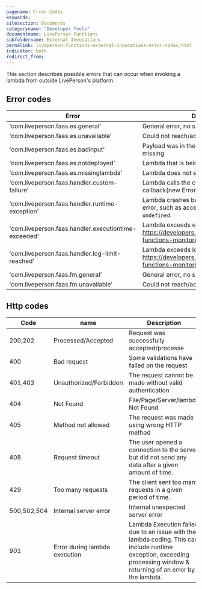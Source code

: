 ```yaml
---
pagename: Error Codes
keywords:
sitesection: Documents
categoryname: "Developer Tools"
documentname: LivePerson Functions
subfoldername: External Invocations
permalink: liveperson-functions-external-invocations-error-codes.html
indicator: both
redirect_from:
---
```


This section describes possible errors that can occur when invoking a lambda from outside LivePerson's platform.

## Error codes

| Error                                               | Description                                                                                                     |
|-----------------------------------------------------|-----------------------------------------------------------------------------------------------------------------|
| 'com.liveperson.faas.es.general'                    | General error, no specific reason                                                                               |
| 'com.liveperson.faas.es.unavailable'                | Could not reach/access remote system                                                                            |
| 'com.liveperson.faas.es.badinput'                   | Payload was in the wrong format or value was missing                                                            |
| 'com.liveperson.faas.es.notdeployed'                | Lambda that is being invoked, is not deployed                                                                   |
| 'com.liveperson.faas.es.missinglambda'              | Lambda does not exist                                                                                           |
| 'com.liveperson.faas.handler.custom-failure'        | Lambda calls the callback with an Error like callback(new Error('whoops'), null)                                |
| 'com.liveperson.faas.handler.runtime-exception'     | Lambda crashes because of implementation error, such as accessing a variable that is `undefined`.               |
| 'com.liveperson.faas.handler.executiontime-exceeded' | Lambda exceeds execution time (see https://developers.liveperson.com/liveperson-functions-monitoring-logs.html) |
| 'com.liveperson.faas.handler.log-limit-reached'     | Lambda exceeds log limits (see https://developers.liveperson.com/liveperson-functions-monitoring-logs.html)      |
| 'com.liveperson.faas.fm.general'                    | General error, no specific reason                                                                               |
| 'com.liveperson.faas.fm.unavailable'                | Could not reach/access remote system                                                                            |


## Http codes

| Code                                               | name             | Description                                              |
|----------------------------------------------------|-----------------|-----------------------------------------------|
| 200,202           |  Processed/Accepted   | Request was successfully accepted/processe   |
| 400           |  Bad request  | Some validations have failed on the request                                             |
| 401,403           | Unauthorized/Forbidden    | The request cannot be made without valid authentication                   |
| 404           |  Not Found  | File/Page/Server/lambda Not Found                                                             |
| 405          |  Method not allowed   | The request was made using wrong HTTP method                  |
| 408           |  Request timeout | The user opened a connection to the server but did not send any data after a given amount of time.              |
| 429           |  Too many requests   | The client sent too many requests in a given period of time.                            |
| 500,502,504  |  Internal server error   | Internal unexpected server error                                                                  |
| 901          | Error during lambda execution   | Lambda Execution failed due to an issue with the lambda coding. This can include runtime exception, exceeding processing window & returning of an error by the lambda.                   |